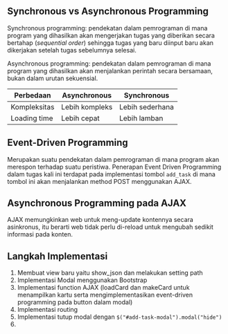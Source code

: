 ## Synchronous vs Asynchronous Programming
Synchronous programming: pendekatan dalam pemrograman di mana program yang dihasilkan akan mengerjakan tugas yang diberikan secara bertahap (_sequential order_) sehingga tugas yang baru diinput baru akan dikerjakan setelah tugas sebelumnya selesai.

Asynchronous programming: pendekatan dalam pemrograman di mana program yang dihasilkan akan menjalankan perintah secara bersamaan, bukan dalam urutan sekuensial.

| Perbedaan    | Asynchronous   | Synchronous     |
|--------------|----------------|-----------------|
| Kompleksitas | Lebih kompleks | Lebih sederhana |
| Loading time | Lebih cepat    | Lebih lamban    |

## Event-Driven Programming
Merupakan suatu pendekatan dalam pemrograman di mana program akan merespon terhadap suatu peristiwa. Penerapan Event Driven Programming dalam tugas kali ini terdapat pada implementasi tombol `add_task` di mana tombol ini akan menjalankan method POST menggunakan AJAX. 

## Asynchronous Programming pada AJAX
AJAX memungkinkan web untuk meng-update kontennya secara asinkronus, itu berarti web tidak perlu di-reload untuk mengubah sedikit informasi pada konten.

## Langkah Implementasi
1. Membuat view baru yaitu show_json dan melakukan setting path
2. Implementasi Modal menggunakan Bootstrap
3. Implementasi function AJAX (loadCard dan makeCard untuk menampilkan kartu serta mengimplementasikan event-driven programming pada button dalam modal) 
4. Implementasi routing
5. Implementasi tutup modal dengan `$("#add-task-modal").modal("hide")`
6. 
